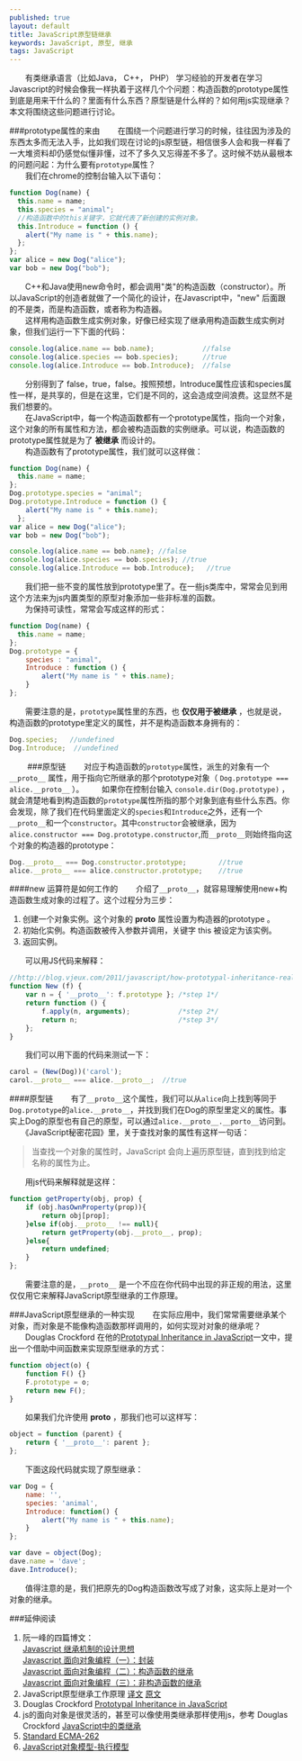 ```yaml
---
published: true
layout: default
title: JavaScript原型链继承
keywords: JavaScript, 原型, 继承
tags: JavaScript
---
```



　　有类继承语言（比如Java，  C++， PHP） 学习经验的开发者在学习Javascript的时候会像我一样执着于这样几个个问题：构造函数的prototype属性到底是用来干什么的？里面有什么东西？原型链是什么样的？如何用js实现继承？本文将围绕这些问题进行讨论。  


###prototype属性的来由
　　在围绕一个问题进行学习的时候，往往因为涉及的东西太多而无法入手，比如我们现在讨论的js原型链，相信很多人会和我一样看了一大堆资料却仍感觉似懂非懂，过不了多久又忘得差不多了。这时候不妨从最根本的问题问起：为什么要有`prototype`属性？  
　　我们在chrome的控制台输入以下语句：  

```javascript
function Dog(name) {
  this.name = name;
  this.species = "animal";
  //构造函数中的this关键字，它就代表了新创建的实例对象。
  this.Introduce = function () {
    alert("My name is " + this.name);
  };
};
var alice = new Dog("alice");
var bob = new Dog("bob");
```
　　C++和Java使用new命令时，都会调用"类"的构造函数（constructor）。所以JavaScript的创造者就做了一个简化的设计，在Javascript中，"new" 后面跟的不是类，而是构造函数，或者称为构造器。  
　　这样用构造函数生成实例对象，好像已经实现了继承用构造函数生成实例对象，但我们运行一下下面的代码：  

```javascript
console.log(alice.name == bob.name);            //false
console.log(alice.species == bob.species);      //true
console.log(alice.Introduce == bob.Introduce);  //false
```
　　分别得到了 false，true，false。按照预想，Introduce属性应该和species属性一样，是共享的，但是在这里，它们是不同的，这会造成空间浪费。这显然不是我们想要的。  
　　在JavaScript中，每一个构造函数都有一个prototype属性，指向一个对象，这个对象的所有属性和方法，都会被构造函数的实例继承。可以说，构造函数的prototype属性就是为了 **被继承** 而设计的。  
　　构造函数有了prototype属性，我们就可以这样做：

```javascript
function Dog(name) {
  this.name = name;
};
Dog.prototype.species = "animal";
Dog.prototype.Introduce = function () {
    alert("My name is " + this.name);
  };
var alice = new Dog("alice");
var bob = new Dog("bob");

console.log(alice.name == bob.name); //false
console.log(alice.species == bob.species); //true
console.log(alice.Introduce == bob.Introduce);   //true
```
　　我们把一些不变的属性放到prototype里了。在一些js类库中，常常会见到用这个方法来为js内置类型的原型对象添加一些非标准的函数。  
　　为保持可读性，常常会写成这样的形式：

```javascript
function Dog(name) {
  this.name = name;
};
Dog.prototype = {
    species : "animal",
    Introduce : function () {
        alert("My name is " + this.name);
    }
};
```

　　需要注意的是，`prototype`属性里的东西，也 **仅仅用于被继承** ，也就是说，构造函数的prototype里定义的属性，并不是构造函数本身拥有的：  

```javascript
Dog.species;   //undefined
Dog.Introduce;  //undefined
```
　　
###原型链
　　对应于构造函数的`prototype`属性，派生的对象有一个 `__proto__` 属性，用于指向它所继承的那个prototype对象（ `Dog.prototype === alice.__proto__` ）。
　　如果你在控制台输入 `console.dir(Dog.prototype)` ，就会清楚地看到构造函数的`prototype`属性所指的那个对象到底有些什么东西。你会发现，除了我们在代码里面定义的`species`和`Introduce`之外，还有一个`__proto__`和一个`constructor`。其中`constructor`会被继承，因为`alice.constructor === Dog.prototype.constructor`,而`__proto__`则始终指向这个对象的构造器的prototype：

```javascript
Dog.__proto__ === Dog.constructor.prototype;        //true
alice.__proto__ === alice.constructor.prototype;    //true
```

####new 运算符是如何工作的
　　介绍了`__proto__`，就容易理解使用new+构造函数生成对象的过程了。这个过程分为三步：  
1. 创建一个对象实例。这个对象的 __proto__ 属性设置为构造器的prototype 。
2. 初始化实例。构造函数被传入参数并调用，关键字 this 被设定为该实例。
3. 返回实例。  

　　可以用JS代码来解释：

```javascript
//http://blog.vjeux.com/2011/javascript/how-prototypal-inheritance-really-works.html
function New (f) {
    var n = { '__proto__': f.prototype }; /*step 1*/
    return function () {
        f.apply(n, arguments);            /*step 2*/
        return n;                         /*step 3*/
    };
}
```
　　我们可以用下面的代码来测试一下：

```javascript
carol = (New(Dog))('carol');
carol.__proto__ === alice.__proto__;  //true
```

####原型链
　　有了`__proto__`这个属性，我们可以从`alice`向上找到等同于`Dog.prototype`的`alice.__proto__`，并找到我们在Dog的原型里定义的属性。事实上Dog的原型也有自己的原型，可以通过`alice.__proto__.__porto__`访问到。  
　　《JavaScript秘密花园》里，关于查找对象的属性有这样一句话：
> 当查找一个对象的属性时，JavaScript 会向上遍历原型链，直到找到给定名称的属性为止。  

　　用js代码来解释就是这样：  

```javascript
function getProperty(obj, prop) {
    if (obj.hasOwnProperty(prop)){
        return obj[prop];
    }else if(obj.__proto__ !== null){
        return getProperty(obj.__proto__, prop);
    }else{
        return undefined;
    }
};
```

　　需要注意的是，`__proto__` 是一个不应在你代码中出现的非正规的用法，这里仅仅用它来解释JavaScript原型继承的工作原理。

###JavaScript原型继承的一种实现
　　在实际应用中，我们常常需要继承某个对象，而对象是不能像构造函数那样调用的，如何实现对对象的继承呢？  
　　Douglas Crockford 在他的[Prototypal Inheritance in JavaScript](http://javascript.crockford.com/prototypal.html)一文中，提出一个借助中间函数来实现原型继承的方式：

```javascript
function object(o) {
    function F() {}
    F.prototype = o;
    return new F();
}
```
　　如果我们允许使用 __proto__ ，那我们也可以这样写：

```javascript
object = function (parent) {
    return { '__proto__': parent };
};
```
　　下面这段代码就实现了原型继承：

```javascript
var Dog = {
    name: '',
    species: 'animal',
    Introduce: function() {
        alert("My name is " + this.name);
    }
};

var dave = object(Dog);
dave.name = 'dave';
dave.Introduce();
```
　　值得注意的是，我们把原先的Dog构造函数改写成了对象，这实际上是对一个对象的继承。  


###延伸阅读
1. 阮一峰的四篇博文：  
[Javascript 继承机制的设计思想](http://www.ruanyifeng.com/blog/2011/06/designing_ideas_of_inheritance_mechanism_in_javascript.html)  
[Javascript 面向对象编程（一）：封装](http://www.ruanyifeng.com/blog/2010/05/object-oriented_javascript_inheritance.html)  
[Javascript 面向对象编程（二）：构造函数的继承](http://www.ruanyifeng.com/blog/2010/05/object-oriented_javascript_inheritance.html)  
[Javascript 面向对象编程（三）：非构造函数的继承](http://www.ruanyifeng.com/blog/2010/05/object-oriented_javascript_inheritance_continued.html)  
2. JavaScript原型继承工作原理 [译文](http://www.ituring.com.cn/article/56184)  [原文]( http://blog.vjeux.com/2011/javascript/how-prototypal-inheritance-really-works.html)
3. Douglas Crockford [Prototypal Inheritance in JavaScript](http://javascript.crockford.com/prototypal.html)
4. js的面向对象是很灵活的，甚至可以像使用类继承那样使用js，参考 Douglas Crockford [JavaScript中的类继承](http://javascript.crockford.com/zh/inheritance.html) 
5. [Standard ECMA-262](http://www.ecma-international.org/ecma-262/5.1/#sec-4.2.1)
6. [JavaScript对象模型-执行模型](http://www.cnblogs.com/RicCC/archive/2008/02/15/JavaScript-Object-Model-Execution-Model.html)



